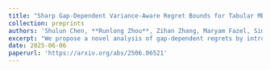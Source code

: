 ```yaml
---
title: "Sharp Gap-Dependent Variance-Aware Regret Bounds for Tabular MDPs"
collection: preprints
authors: 'Shulun Chen, **Runlong Zhou**, Zihan Zhang, Maryam Fazel, Simon S. Du'
excerpt: "We propose a novel analysis of gap-dependent regrets by introducing a necessary term named maximum conditional total variance. The proposed model-based algorithm is tight on both the horizon and the variance dependencies."
date: 2025-06-06
paperurl: 'https://arxiv.org/abs/2506.06521'
---
```

